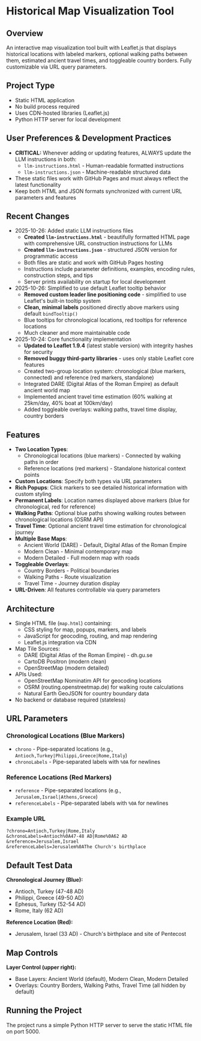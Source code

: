 # Historical Map Visualization Tool

## Overview
An interactive map visualization tool built with Leaflet.js that displays historical locations with labeled markers, optional walking paths between them, estimated ancient travel times, and toggleable country borders. Fully customizable via URL query parameters.

## Project Type
- Static HTML application
- No build process required
- Uses CDN-hosted libraries (Leaflet.js)
- Python HTTP server for local development

## User Preferences & Development Practices
- **CRITICAL:** Whenever adding or updating features, ALWAYS update the LLM instructions in both:
  - `llm-instructions.html` - Human-readable formatted instructions
  - `llm-instructions.json` - Machine-readable structured data
- These static files work with GitHub Pages and must always reflect the latest functionality
- Keep both HTML and JSON formats synchronized with current URL parameters and features

## Recent Changes
- 2025-10-26: Added static LLM instructions files
  - **Created `llm-instructions.html`** - beautifully formatted HTML page with comprehensive URL construction instructions for LLMs
  - **Created `llm-instructions.json`** - structured JSON version for programmatic access
  - Both files are static and work with GitHub Pages hosting
  - Instructions include parameter definitions, examples, encoding rules, construction steps, and tips
  - Server prints availability on startup for local development
- 2025-10-26: Simplified to use default Leaflet tooltip behavior
  - **Removed custom leader line positioning code** - simplified to use Leaflet's built-in tooltip system
  - **Clean, minimal labels** positioned directly above markers using default `bindTooltip()`
  - Blue tooltips for chronological locations, red tooltips for reference locations
  - Much cleaner and more maintainable code
- 2025-10-24: Core functionality implementation
  - **Updated to Leaflet 1.9.4** (latest stable version) with integrity hashes for security
  - **Removed buggy third-party libraries** - uses only stable Leaflet core features
  - Created two-group location system: chronological (blue markers, connected) and reference (red markers, standalone)
  - Integrated DARE (Digital Atlas of the Roman Empire) as default ancient world map
  - Implemented ancient travel time estimation (60% walking at 25km/day, 40% boat at 100km/day)
  - Added toggleable overlays: walking paths, travel time display, country borders

## Features
- **Two Location Types**:
  - Chronological locations (blue markers) - Connected by walking paths in order
  - Reference locations (red markers) - Standalone historical context points
- **Custom Locations**: Specify both types via URL parameters
- **Rich Popups**: Click markers to see detailed historical information with custom styling
- **Permanent Labels**: Location names displayed above markers (blue for chronological, red for reference)
- **Walking Paths**: Optional blue paths showing walking routes between chronological locations (OSRM API)
- **Travel Time**: Optional ancient travel time estimation for chronological journey
- **Multiple Base Maps**:
  - Ancient World (DARE) - Default, Digital Atlas of the Roman Empire
  - Modern Clean - Minimal contemporary map
  - Modern Detailed - Full modern map with roads
- **Toggleable Overlays**:
  - Country Borders - Political boundaries
  - Walking Paths - Route visualization
  - Travel Time - Journey duration display
- **URL-Driven**: All features controllable via query parameters

## Architecture
- Single HTML file (`map.html`) containing:
  - CSS styling for map, popups, markers, and labels
  - JavaScript for geocoding, routing, and map rendering
  - Leaflet.js integration via CDN
- Map Tile Sources:
  - DARE (Digital Atlas of the Roman Empire) - dh.gu.se
  - CartoDB Positron (modern clean)
  - OpenStreetMap (modern detailed)
- APIs Used:
  - OpenStreetMap Nominatim API for geocoding locations
  - OSRM (routing.openstreetmap.de) for walking route calculations
  - Natural Earth GeoJSON for country boundary data
- No backend or database required (stateless)

## URL Parameters

### Chronological Locations (Blue Markers)
- `chrono` - Pipe-separated locations (e.g., `Antioch,Turkey|Philippi,Greece|Rome,Italy`)
- `chronoLabels` - Pipe-separated labels with `%0A` for newlines

### Reference Locations (Red Markers)
- `reference` - Pipe-separated locations (e.g., `Jerusalem,Israel|Athens,Greece`)
- `referenceLabels` - Pipe-separated labels with `%0A` for newlines

### Example URL
```
?chrono=Antioch,Turkey|Rome,Italy
&chronoLabels=Antioch%0A47-48 AD|Rome%0A62 AD
&reference=Jerusalem,Israel
&referenceLabels=Jerusalem%0AThe Church's birthplace
```

## Default Test Data
**Chronological Journey (Blue):**
- Antioch, Turkey (47-48 AD)
- Philippi, Greece (49-50 AD)
- Ephesus, Turkey (52-54 AD)
- Rome, Italy (62 AD)

**Reference Location (Red):**
- Jerusalem, Israel (33 AD) - Church's birthplace and site of Pentecost

## Map Controls
**Layer Control (upper right):**
- Base Layers: Ancient World (default), Modern Clean, Modern Detailed
- Overlays: Country Borders, Walking Paths, Travel Time (all hidden by default)

## Running the Project
The project runs a simple Python HTTP server to serve the static HTML file on port 5000.
